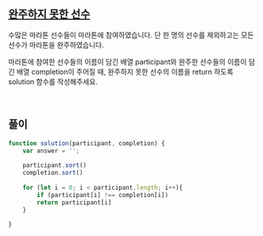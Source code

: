## [완주하지 못한 선수](https://school.programmers.co.kr/learn/courses/30/lessons/42576)
수많은 마라톤 선수들이 마라톤에 참여하였습니다. 단 한 명의 선수를 제외하고는 모든 선수가 마라톤을 완주하였습니다.

마라톤에 참여한 선수들의 이름이 담긴 배열 participant와 완주한 선수들의 이름이 담긴 배열 completion이 주어질 때, 완주하지 못한 선수의 이름을 return 하도록 solution 함수를 작성해주세요.

<br>

## 풀이
```javascript
function solution(participant, completion) {
    var answer = '';
    
    participant.sort()
    completion.sort()
        
    for (let i = 0; i < participant.length; i++){
        if (participant[i] !== completion[i]) 
        return participant[i]
    }
    
}
```
